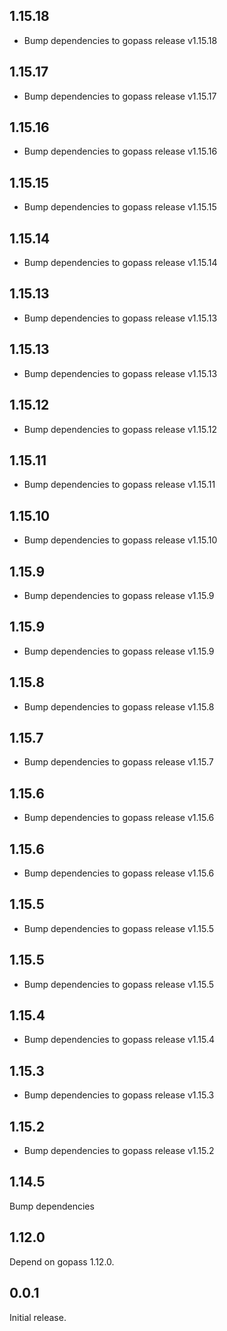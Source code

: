 ## 1.15.18

- Bump dependencies to gopass release v1.15.18

## 1.15.17

- Bump dependencies to gopass release v1.15.17

## 1.15.16

- Bump dependencies to gopass release v1.15.16

## 1.15.15

- Bump dependencies to gopass release v1.15.15

## 1.15.14

- Bump dependencies to gopass release v1.15.14

## 1.15.13

- Bump dependencies to gopass release v1.15.13

## 1.15.13

- Bump dependencies to gopass release v1.15.13

## 1.15.12

- Bump dependencies to gopass release v1.15.12

## 1.15.11

- Bump dependencies to gopass release v1.15.11

## 1.15.10

- Bump dependencies to gopass release v1.15.10

## 1.15.9

- Bump dependencies to gopass release v1.15.9

## 1.15.9

- Bump dependencies to gopass release v1.15.9

## 1.15.8

- Bump dependencies to gopass release v1.15.8

## 1.15.7

- Bump dependencies to gopass release v1.15.7

## 1.15.6

- Bump dependencies to gopass release v1.15.6

## 1.15.6

- Bump dependencies to gopass release v1.15.6

## 1.15.5

- Bump dependencies to gopass release v1.15.5

## 1.15.5

- Bump dependencies to gopass release v1.15.5

## 1.15.4

- Bump dependencies to gopass release v1.15.4

## 1.15.3

- Bump dependencies to gopass release v1.15.3

## 1.15.2
- Bump dependencies to gopass release v1.15.2

## 1.14.5

Bump dependencies

## 1.12.0

Depend on gopass 1.12.0.

## 0.0.1

Initial release.
